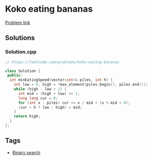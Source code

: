 # Koko eating bananas

[Problem link](https://leetcode.com/problems/koko-eating-bananas)

## Solutions


### Solution.cpp
```cpp
// https://leetcode.com/problems/koko-eating-bananas

class Solution {
 public:
  int minEatingSpeed(vector<int>& piles, int h) {
    int low = 0, high = *max_element(piles.begin(), piles.end());
    while (high - low > 1) {
      int mid = (high + low) >> 1;
      long long cur = 0;
      for (int x : piles) cur += x / mid + (x % mid > 0);
      (cur > h ? low : high) = mid;
    }
    return high;
  }
};
```
## Tags

* [Binary search](/README.md#Binary_search)
